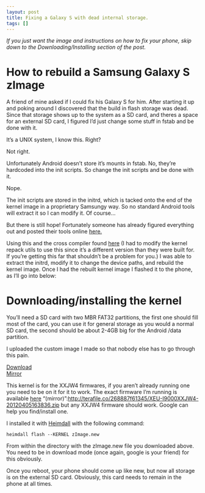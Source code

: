 ```yaml
---
layout: post
title: Fixing a Galaxy S with dead internal storage.
tags: []
---
```


*If you just want the image and instructions on how to fix your phone,
skip down to the Downloading/Installing section of the post.*

How to rebuild a Samsung Galaxy S zImage
========================================

A friend of mine asked if I could fix his Galaxy S for him. After
starting it up and poking around I discovered that the build in flash
storage was dead. Since that storage shows up to the system as a SD
card, and theres a space for an external SD card, I figured I’d just
change some stuff in fstab and be done with it.

It’s a UNIX system, I know this. Right?

Not right.

Unfortunately Android doesn’t store it’s mounts in fstab. No, they’re
hardcoded into the init scripts. So change the init scripts and be done
with it.

Nope.

The init scripts are stored in the initrd, which is tacked onto the end
of the kernel image in a proprietary Samsungy way. So no standard
Android tools will extract it so I can modify it. Of course…

But there is still hope! Fortunately someone has already figured
everything out and posted their tools online
[here.](https://github.com/project-voodoo/kernel_repack_utils)

Using this and the cross compiler found
[here](http://www.codesourcery.com/sgpp/lite/arm/portal/package5385/public/arm-none-linux-gnueabi/arm-2009q3-67-arm-none-linux-gnueabi.bin)
(I had to modify the kernel repack utils to use this since it’s a
different version than they were built for. If you’re getting this far
that shouldn’t be a problem for you.) I was able to extract the initrd,
modify it to change the device paths, and rebuild the kernel image. Once
I had the rebuilt kernel image I flashed it to the phone, as I’ll go
into below:

Downloading/installing the kernel
=================================

You’ll need a SD card with two MBR FAT32 partitions, the first one
should fill most of the card, you can use it for general storage as you
would a normal SD card, the second should be about 2-4GB big for the
Android /data partition.

I uploaded the custom image I made so that nobody else has to go through
this pain.

[Download](https://mega.co.nz/#!R4hgTA4S!B6GZklu8m7GXxUQ6juU4DnXzd3NWjFWlg4INWplYoas)  
[Mirror](http://terafile.co/89b79d05a435/zImage.new)

This kernel is for the XXJW4 firmwares, if you aren’t already running
one you need to be on it for it to work. The exact firmware I’m running
is available
[here](http://samsung-updates.com/details/17571/Galaxy_S/GT-I9000/XEU/I9000XXJW4.html)
“(mirror)”:http://terafile.co/268887f61345/XEU-I9000XXJW4-20120405163836.zip
but any XXJW4 firmware should work. Google can help you find/install
one.

I installed it with [Heimdall](http://glassechidna.com.au/heimdall/)
with the following command:

    heimdall flash --KERNEL zImage.new

From within the directory with the zImage.new file you downloaded above.
You need to be in download mode (once again, google is your friend) for
this obviously.

Once you reboot, your phone should come up like new, but now all storage
is on the external SD card. Obviously, this card needs to remain in the
phone at all times.
